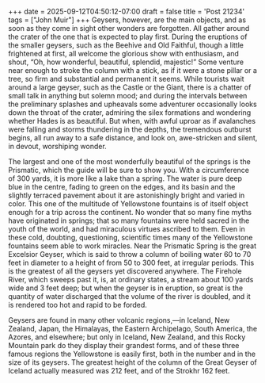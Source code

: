 +++
date = 2025-09-12T04:50:12-07:00
draft = false
title = 'Post 21234'
tags = ["John Muir"]
+++
Geysers, however, are the main objects, and as soon as they come in sight other wonders are forgotten. All gather around the crater of the one that is expected to play first. During the eruptions of the smaller geysers, such as the Beehive and Old Faithful, though a little frightened at first, all welcome the glorious show with enthusiasm, and shout, “Oh, how wonderful, beautiful, splendid, majestic!” Some venture near enough to stroke the column with a stick, as if it were a stone pillar or a tree, so firm and substantial and permanent it seems. While tourists wait around a large geyser, such as the Castle or the Giant, there is a chatter of small talk in anything but solemn mood; and during the intervals between the preliminary splashes and upheavals some adventurer occasionally looks down the throat of the crater, admiring the silex formations and wondering whether Hades is as beautiful. But when, with awful uproar as if avalanches were falling and storms thundering in the depths, the tremendous outburst begins, all run away to a safe distance, and look on, awe-stricken and silent, in devout, worshiping wonder.

The largest and one of the most wonderfully beautiful of the springs is the Prismatic, which the guide will be sure to show you. With a circumference of 300 yards, it is more like a lake than a spring. The water is pure deep blue in the centre, fading to green on the edges, and its basin and the slightly terraced pavement about it are astonishingly bright and varied in color. This one of the multitude of Yellowstone fountains is of itself object enough for a trip across the continent. No wonder that so many fine myths have originated in springs; that so many fountains were held sacred in the youth of the world, and had miraculous virtues ascribed to them. Even in these cold, doubting, questioning, scientific times many of the Yellowstone fountains seem able to work miracles. Near the Prismatic Spring is the great Excelsior Geyser, which is said to throw a column of boiling water 60 to 70 feet in diameter to a height of from 50 to 300 feet, at irregular periods. This is the greatest of all the geysers yet discovered anywhere. The Firehole River, which sweeps past it, is, at ordinary states, a stream about 100 yards wide and 3 feet deep; but when the geyser is in eruption, so great is the quantity of water discharged that the volume of the river is doubled, and it is rendered too hot and rapid to be forded.

Geysers are found in many other volcanic regions,—in Iceland, New Zealand, Japan, the Himalayas, the Eastern Archipelago, South America, the Azores, and elsewhere; but only in Iceland, New Zealand, and this Rocky Mountain park do they display their grandest forms, and of these three famous regions the Yellowstone is easily first, both in the number and in the size of its geysers. The greatest height of the column of the Great Geyser of Iceland actually measured was 212 feet, and of the Strokhr 162 feet.
